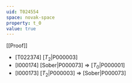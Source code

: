 ```yaml
---
uid: T024554
space: novak-space
property: t_0
value: true
---
```

[[Proof]]

* [T022374] [$T_2$|P000003]
* [I000174] [Sober|P000073] => [$T_0$|P000001]
* [I000173] [$T_2$|P000003] => [Sober|P000073]

